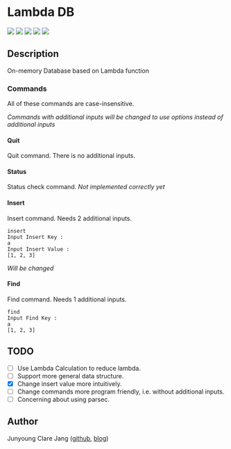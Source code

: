 # Lambda DB #

![](https://img.shields.io/badge/Haskell-lts--5.18-lightgrey.svg?style=plastic)
![](https://img.shields.io/badge/stack->1.1-blue.svg?style=plastic)
![](https://img.shields.io/badge/version-0.0.0.4-green.svg?style=plastic)
![](https://img.shields.io/badge/status-alpha-orange.svg?style=plastic)
![](https://img.shields.io/badge/build-success-green.svg?style=plastic)

## Description ##

On-memory Database based on Lambda function

### Commands ###

All of these commands are case-insensitive.

*Commands with additional inputs will be changed to use options instead of additional inputs*

#### Quit ####

Quit command.
There is no additional inputs.
   
#### Status ####
   
Status check command.
*Not implemented correctly yet*

#### Insert ####
   
Insert command.
Needs 2 additional inputs.

```
insert
Input Insert Key :
a
Input Insert Value :
[1, 2, 3]
```

*Will be changed*

#### Find ####

Find command.
Needs 1 additional inputs.

```
find
Input Find Key :
a
[1, 2, 3]
```

## TODO ##

- [ ] Use Lambda Calculation to reduce lambda.
- [ ] Support more general data structure.
- [x] Change insert value more intuitively.
- [ ] Change commands more program friendly, i.e. without additional inputs.
- [ ] Concerning about using parsec.

## Author ##
Junyoung Clare Jang ([github](https://github.com/ailrun), [blog](https://ailrun.github.io))
